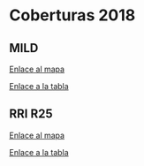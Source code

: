 # Coberturas 2018

## MILD

[Enlace al mapa](https://bimcp.github.io/cobertura2018/mapa_itn.html)

[Enlace a la tabla](https://bimcp.github.io/cobertura2018/tabla_itn.html)




## RRI R25

[Enlace al mapa](https://bimcp.github.io/cobertura2018/mapa_irs.html)

[Enlace a la tabla](https://bimcp.github.io/cobertura2018/tabla_irs.html)
